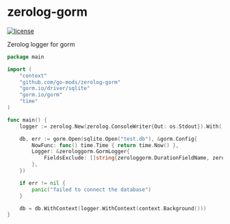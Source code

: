 # zerolog-gorm
[![license](https://img.shields.io/github/license/go-mods/zerolog-gorm)](./LICENSE)

Zerolog logger for gorm

```go
package main

import (
    "context"
    "github.com/go-mods/zerolog-gorm"
    "gorm.io/driver/sqlite"
    "gorm.io/gorm"
    "time"
)

func main() {
    logger := zerolog.New(zerolog.ConsoleWriter{Out: os.Stdout}).With().Timestamp().Logger()

    db, err := gorm.Open(sqlite.Open("test.db"), &gorm.Config{
        NowFunc: func() time.Time { return time.Now() },
        Logger: &zerologgorm.GormLogger{
            FieldsExclude: []string{zerologgorm.DurationFieldName, zerologgorm.FileFieldName},
        },
    })

    if err != nil {
        panic("failed to connect the database")
    }

    db = db.WithContext(logger.WithContext(context.Background()))
}
```
